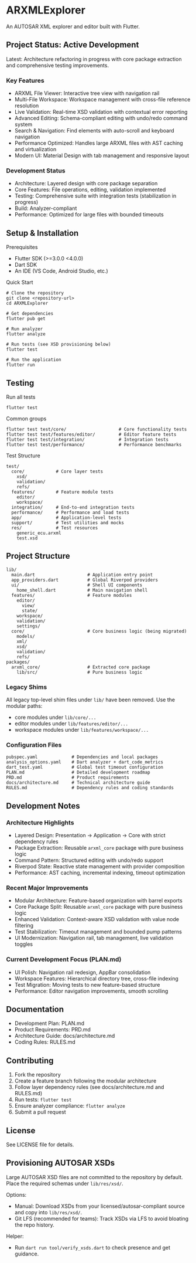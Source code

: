 # ARXMLExplorer
An AUTOSAR XML explorer and editor built with Flutter.

## Project Status: Active Development

Latest: Architecture refactoring in progress with core package extraction and comprehensive testing improvements.

### Key Features
- ARXML File Viewer: Interactive tree view with navigation rail
- Multi-File Workspace: Workspace management with cross-file reference resolution
- Live Validation: Real-time XSD validation with contextual error reporting
- Advanced Editing: Schema-compliant editing with undo/redo command system
- Search & Navigation: Find elements with auto-scroll and keyboard navigation
- Performance Optimized: Handles large ARXML files with AST caching and virtualization
- Modern UI: Material Design with tab management and responsive layout

### Development Status
- Architecture: Layered design with core package separation
- Core Features: File operations, editing, validation implemented
- Testing: Comprehensive suite with integration tests (stabilization in progress)
- Build: Analyzer-compliant
- Performance: Optimized for large files with bounded timeouts

## Setup & Installation

Prerequisites
- Flutter SDK (>=3.0.0 <4.0.0)
- Dart SDK
- An IDE (VS Code, Android Studio, etc.)

Quick Start
```
# Clone the repository
git clone <repository-url>
cd ARXMLExplorer

# Get dependencies
flutter pub get

# Run analyzer
flutter analyze

# Run tests (see XSD provisioning below)
flutter test

# Run the application
flutter run
```

## Testing

Run all tests
```
flutter test
```

Common groups
```
flutter test test/core/                    # Core functionality tests
flutter test test/features/editor/         # Editor feature tests
flutter test test/integration/             # Integration tests
flutter test test/performance/             # Performance benchmarks
```

Test Structure
```
test/
  core/            # Core layer tests
    xsd/
    validation/
    refs/
  features/        # Feature module tests
    editor/
    workspace/
  integration/     # End-to-end integration tests
  performance/     # Performance and load tests
  app/             # Application-level tests
  support/         # Test utilities and mocks
  res/             # Test resources
    generic_ecu.arxml
    test.xsd
```

## Project Structure

```
lib/
  main.dart                    # Application entry point
  app_providers.dart           # Global Riverpod providers
  ui/                          # Shell UI components
    home_shell.dart            # Main navigation shell
  features/                    # Feature modules
    editor/
      view/
      state/
    workspace/
    validation/
    settings/
  core/                        # Core business logic (being migrated)
    models/
    xml/
    xsd/
    validation/
    refs/
packages/
  arxml_core/                  # Extracted core package
    lib/src/                   # Pure business logic
```

### Legacy Shims
All legacy top-level shim files under `lib/` have been removed. Use the modular paths:
- core modules under `lib/core/...`
- editor modules under `lib/features/editor/...`
- workspace modules under `lib/features/workspace/...`

### Configuration Files
```
pubspec.yaml             # Dependencies and local packages
analysis_options.yaml    # Dart analyzer + dart_code_metrics
dart_test.yaml           # Global test timeout configuration
PLAN.md                  # Detailed development roadmap
PRD.md                   # Product requirements
docs/architecture.md     # Technical architecture guide
RULES.md                 # Dependency rules and coding standards
```

## Development Notes

### Architecture Highlights
- Layered Design: Presentation → Application → Core with strict dependency rules
- Package Extraction: Reusable `arxml_core` package with pure business logic
- Command Pattern: Structured editing with undo/redo support
- Riverpod State: Reactive state management with provider composition
- Performance: AST caching, incremental indexing, timeout optimization

### Recent Major Improvements
- Modular Architecture: Feature-based organization with barrel exports
- Core Package Split: Reusable `arxml_core` package with pure business logic
- Enhanced Validation: Context-aware XSD validation with value node filtering
- Test Stabilization: Timeout management and bounded pump patterns
- UI Modernization: Navigation rail, tab management, live validation toggles

### Current Development Focus (PLAN.md)
- UI Polish: Navigation rail redesign, AppBar consolidation
- Workspace Features: Hierarchical directory tree, cross-file indexing
- Test Migration: Moving tests to new feature-based structure
- Performance: Editor navigation improvements, smooth scrolling

## Documentation
- Development Plan: PLAN.md
- Product Requirements: PRD.md
- Architecture Guide: docs/architecture.md
- Coding Rules: RULES.md

## Contributing
1. Fork the repository
2. Create a feature branch following the modular architecture
3. Follow layer dependency rules (see docs/architecture.md and RULES.md)
4. Run tests: `flutter test`
5. Ensure analyzer compliance: `flutter analyze`
6. Submit a pull request

## License
See LICENSE file for details.

## Provisioning AUTOSAR XSDs
Large AUTOSAR XSD files are not committed to the repository by default. Place the required schemas under `lib/res/xsd/`.

Options:
- Manual: Download XSDs from your licensed/autosar-compliant source and copy into `lib/res/xsd/`.
- Git LFS (recommended for teams): Track XSDs via LFS to avoid bloating the repo history.

Helper:
- Run `dart run tool/verify_xsds.dart` to check presence and get guidance.

